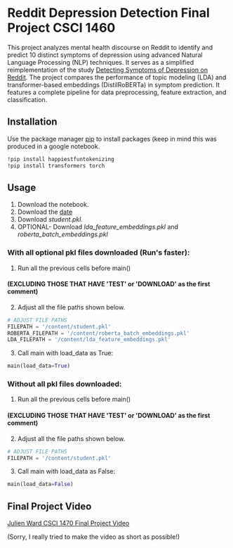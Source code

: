 # Reddit Depression Detection Final Project CSCI 1460

This project analyzes mental health discourse on Reddit to identify and predict 10 distinct symptoms of depression using advanced Natural Language Processing (NLP) techniques. It serves as a simplified reimplementation of the study [Detecting Symptoms of Depression on Reddit](https://dl.acm.org/doi/abs/10.1145/3578503.3583621). The project compares the performance of topic modeling (LDA) and transformer-based embeddings (DistilRoBERTa) in symptom prediction. It features a complete pipeline for data preprocessing, feature extraction, and classification.

## Installation

Use the package manager [pip](https://pip.pypa.io/en/stable/) to install packages (keep in mind this was produced in a google notebook.

```bash
!pip install happiestfuntokenizing
!pip install transformers torch
```

## Usage


1. Download the notebook.
2. Download the [date](https://drive.google.com/drive/folders/1Ln1gkniXNicOSv_n9h4I8XDDXAgaJjq6?usp=sharing)
2. Download *student.pkl*. 
2. OPTIONAL- Download *lda_feature_embeddings.pkl* and *roberta_batch_embeddings.pkl*

### With all optional pkl files downloaded (Run's faster):
1. Run all the previous cells before main() 
#### (EXCLUDING THOSE THAT HAVE 'TEST' or 'DOWNLOAD' as the first comment)
2. Adjust all the file paths shown below.

```python
# ADJUST FILE PATHS
FILEPATH = '/content/student.pkl'
ROBERTA_FILEPATH = '/content/roberta_batch_embeddings.pkl'
LDA_FILEPATH = '/content/lda_feature_embeddings.pkl'
```
3. Call main with load_data as True:

```python
main(load_data=True)
```

### Without all pkl files downloaded:
1. Run all the previous cells before main() 
#### (EXCLUDING THOSE THAT HAVE 'TEST' or 'DOWNLOAD' as the first comment)
2. Adjust all the file paths shown below.

```python
# ADJUST FILE PATHS
FILEPATH = '/content/student.pkl'
```
3. Call main with load_data as False:

```python
main(load_data=False)
```
## Final Project Video
[Julien Ward CSCI 1470 Final Project Video](https://drive.google.com/file/d/1zoUl6Qt3wDBZpXtKtoSml7tlCbOD4etM/view?usp=sharing)

(Sorry, I really tried to make the video as short as possible!)